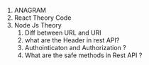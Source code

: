 1. ANAGRAM 
2. React Theory Code 
3. Node Js Theory 
    1. Diff between URL and URI 
    2. what are the Header in rest API? 
    3. Authointicaton and Authorization ?
    4. What are the safe methods in Rest API ?
